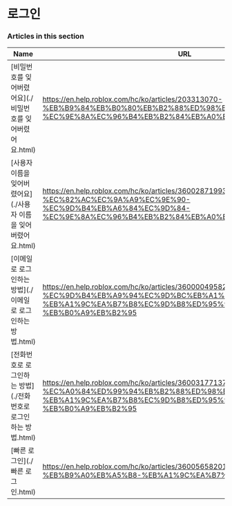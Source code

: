 # 로그인  
### Articles in this section
Name|URL
-|-
[비밀번호를 잊어버렸어요](./비밀번호를 잊어버렸어요.html) |https://en.help.roblox.com/hc/ko/articles/203313070-%EB%B9%84%EB%B0%80%EB%B2%88%ED%98%B8%EB%A5%BC-%EC%9E%8A%EC%96%B4%EB%B2%84%EB%A0%B8%EC%96%B4%EC%9A%94
[사용자 이름을 잊어버렸어요](./사용자 이름을 잊어버렸어요.html) |https://en.help.roblox.com/hc/ko/articles/360028719931-%EC%82%AC%EC%9A%A9%EC%9E%90-%EC%9D%B4%EB%A6%84%EC%9D%84-%EC%9E%8A%EC%96%B4%EB%B2%84%EB%A0%B8%EC%96%B4%EC%9A%94
[이메일로 로그인하는 방법](./이메일로 로그인하는 방법.html) |https://en.help.roblox.com/hc/ko/articles/360000495826-%EC%9D%B4%EB%A9%94%EC%9D%BC%EB%A1%9C-%EB%A1%9C%EA%B7%B8%EC%9D%B8%ED%95%98%EB%8A%94-%EB%B0%A9%EB%B2%95
[전화번호로 로그인하는 방법](./전화번호로 로그인하는 방법.html) |https://en.help.roblox.com/hc/ko/articles/360031771371-%EC%A0%84%ED%99%94%EB%B2%88%ED%98%B8%EB%A1%9C-%EB%A1%9C%EA%B7%B8%EC%9D%B8%ED%95%98%EB%8A%94-%EB%B0%A9%EB%B2%95
[빠른 로그인](./빠른 로그인.html) |https://en.help.roblox.com/hc/ko/articles/360056582012-%EB%B9%A0%EB%A5%B8-%EB%A1%9C%EA%B7%B8%EC%9D%B8